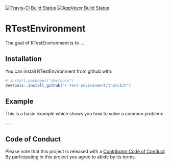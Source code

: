 [![Travis-CI Build Status](https://travis-ci.org/thatsIch/r-test-environment.svg?branch=master)](https://travis-ci.org/thatsIch/r-test-environment)
[![AppVeyor Build Status](https://ci.appveyor.com/api/projects/status/github/thatsIch/r-test-environment?branch=master&svg=true)](https://ci.appveyor.com/project/thatsIch/r-test-environment)

# RTestEnvironment

The goal of RTestEnvironment is to ...

## Installation

You can install RTestEnvironment from github with:

```R
# install.packages("devtools")
devtools::install_github("r-test-environment/thatsIch")
```

## Example

This is a basic example which shows you how to solve a common problem:

```R
...
```

## Code of Conduct

Please note that this project is released with a [Contributor Code of Conduct](CONDUCT.md). By participating in this project you agree to abide by its terms.
